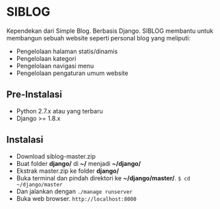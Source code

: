 # SIBLOG
Kependekan dari Simple Blog. Berbasis Django. SIBLOG membantu untuk membangun sebuah website seperti personal blog yang meliputi:
* Pengelolaan halaman statis/dinamis
* Pengelolaan kategori
* Pengelolaan navigasi menu
* Pengelolaan pengaturan umum website

## Pre-Instalasi
* Python 2.7.x atau yang terbaru
* Django >= 1.8.x

## Instalasi
* Download siblog-master.zip
* Buat folder **django/** di **~/** menjadi **~/django/**
* Ekstrak master.zip ke folder **django/**
* Buka terminal dan pindah direktori ke **~/django/master/**. `$ cd ~/django/master`
* Dan jalankan dengan `./manage runserver`
* Buka web browser. `http://localhost:8000`
